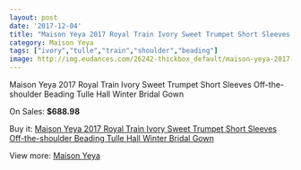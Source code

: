 ```yaml
---
layout: post
date: '2017-12-04'
title: "Maison Yeya 2017 Royal Train Ivory Sweet Trumpet Short Sleeves Off-the-shoulder Beading Tulle Hall Winter Bridal Gown"
category: Maison Yeya
tags: ["ivory","tulle","train","shoulder","beading"]
image: http://img.eudances.com/26242-thickbox_default/maison-yeya-2017-royal-train-ivory-sweet-trumpet-short-sleeves-off-the-shoulder-beading-tulle-hall-winter-bridal-gown.jpg
---
```

Maison Yeya 2017 Royal Train Ivory Sweet Trumpet Short Sleeves Off-the-shoulder Beading Tulle Hall Winter Bridal Gown

On Sales: **$688.98**
<a href="https://www.eudances.com/en/maison-yeya/8784-maison-yeya-2017-royal-train-ivory-sweet-trumpet-short-sleeves-off-the-shoulder-beading-tulle-hall-winter-bridal-gown.html"><amp-img layout="responsive" width="600" height="600" src="//img.eudances.com/26242-thickbox_default/maison-yeya-2017-royal-train-ivory-sweet-trumpet-short-sleeves-off-the-shoulder-beading-tulle-hall-winter-bridal-gown.jpg" alt="Maison Yeya 2017 Royal Train Ivory Sweet Trumpet Short Sleeves Off-the-shoulder Beading Tulle Hall Winter Bridal Gown 0" /></a>
<a href="https://www.eudances.com/en/maison-yeya/8784-maison-yeya-2017-royal-train-ivory-sweet-trumpet-short-sleeves-off-the-shoulder-beading-tulle-hall-winter-bridal-gown.html"><amp-img layout="responsive" width="600" height="600" src="//img.eudances.com/26250-thickbox_default/maison-yeya-2017-royal-train-ivory-sweet-trumpet-short-sleeves-off-the-shoulder-beading-tulle-hall-winter-bridal-gown.jpg" alt="Maison Yeya 2017 Royal Train Ivory Sweet Trumpet Short Sleeves Off-the-shoulder Beading Tulle Hall Winter Bridal Gown 1" /></a>
<a href="https://www.eudances.com/en/maison-yeya/8784-maison-yeya-2017-royal-train-ivory-sweet-trumpet-short-sleeves-off-the-shoulder-beading-tulle-hall-winter-bridal-gown.html"><amp-img layout="responsive" width="600" height="600" src="//img.eudances.com/26249-thickbox_default/maison-yeya-2017-royal-train-ivory-sweet-trumpet-short-sleeves-off-the-shoulder-beading-tulle-hall-winter-bridal-gown.jpg" alt="Maison Yeya 2017 Royal Train Ivory Sweet Trumpet Short Sleeves Off-the-shoulder Beading Tulle Hall Winter Bridal Gown 2" /></a>
<a href="https://www.eudances.com/en/maison-yeya/8784-maison-yeya-2017-royal-train-ivory-sweet-trumpet-short-sleeves-off-the-shoulder-beading-tulle-hall-winter-bridal-gown.html"><amp-img layout="responsive" width="600" height="600" src="//img.eudances.com/26248-thickbox_default/maison-yeya-2017-royal-train-ivory-sweet-trumpet-short-sleeves-off-the-shoulder-beading-tulle-hall-winter-bridal-gown.jpg" alt="Maison Yeya 2017 Royal Train Ivory Sweet Trumpet Short Sleeves Off-the-shoulder Beading Tulle Hall Winter Bridal Gown 3" /></a>
<a href="https://www.eudances.com/en/maison-yeya/8784-maison-yeya-2017-royal-train-ivory-sweet-trumpet-short-sleeves-off-the-shoulder-beading-tulle-hall-winter-bridal-gown.html"><amp-img layout="responsive" width="600" height="600" src="//img.eudances.com/26247-thickbox_default/maison-yeya-2017-royal-train-ivory-sweet-trumpet-short-sleeves-off-the-shoulder-beading-tulle-hall-winter-bridal-gown.jpg" alt="Maison Yeya 2017 Royal Train Ivory Sweet Trumpet Short Sleeves Off-the-shoulder Beading Tulle Hall Winter Bridal Gown 4" /></a>
<a href="https://www.eudances.com/en/maison-yeya/8784-maison-yeya-2017-royal-train-ivory-sweet-trumpet-short-sleeves-off-the-shoulder-beading-tulle-hall-winter-bridal-gown.html"><amp-img layout="responsive" width="600" height="600" src="//img.eudances.com/26246-thickbox_default/maison-yeya-2017-royal-train-ivory-sweet-trumpet-short-sleeves-off-the-shoulder-beading-tulle-hall-winter-bridal-gown.jpg" alt="Maison Yeya 2017 Royal Train Ivory Sweet Trumpet Short Sleeves Off-the-shoulder Beading Tulle Hall Winter Bridal Gown 5" /></a>
<a href="https://www.eudances.com/en/maison-yeya/8784-maison-yeya-2017-royal-train-ivory-sweet-trumpet-short-sleeves-off-the-shoulder-beading-tulle-hall-winter-bridal-gown.html"><amp-img layout="responsive" width="600" height="600" src="//img.eudances.com/26245-thickbox_default/maison-yeya-2017-royal-train-ivory-sweet-trumpet-short-sleeves-off-the-shoulder-beading-tulle-hall-winter-bridal-gown.jpg" alt="Maison Yeya 2017 Royal Train Ivory Sweet Trumpet Short Sleeves Off-the-shoulder Beading Tulle Hall Winter Bridal Gown 6" /></a>
<a href="https://www.eudances.com/en/maison-yeya/8784-maison-yeya-2017-royal-train-ivory-sweet-trumpet-short-sleeves-off-the-shoulder-beading-tulle-hall-winter-bridal-gown.html"><amp-img layout="responsive" width="600" height="600" src="//img.eudances.com/26244-thickbox_default/maison-yeya-2017-royal-train-ivory-sweet-trumpet-short-sleeves-off-the-shoulder-beading-tulle-hall-winter-bridal-gown.jpg" alt="Maison Yeya 2017 Royal Train Ivory Sweet Trumpet Short Sleeves Off-the-shoulder Beading Tulle Hall Winter Bridal Gown 7" /></a>
<a href="https://www.eudances.com/en/maison-yeya/8784-maison-yeya-2017-royal-train-ivory-sweet-trumpet-short-sleeves-off-the-shoulder-beading-tulle-hall-winter-bridal-gown.html"><amp-img layout="responsive" width="600" height="600" src="//img.eudances.com/26243-thickbox_default/maison-yeya-2017-royal-train-ivory-sweet-trumpet-short-sleeves-off-the-shoulder-beading-tulle-hall-winter-bridal-gown.jpg" alt="Maison Yeya 2017 Royal Train Ivory Sweet Trumpet Short Sleeves Off-the-shoulder Beading Tulle Hall Winter Bridal Gown 8" /></a>

Buy it: [Maison Yeya 2017 Royal Train Ivory Sweet Trumpet Short Sleeves Off-the-shoulder Beading Tulle Hall Winter Bridal Gown](https://www.eudances.com/en/maison-yeya/8784-maison-yeya-2017-royal-train-ivory-sweet-trumpet-short-sleeves-off-the-shoulder-beading-tulle-hall-winter-bridal-gown.html "Maison Yeya 2017 Royal Train Ivory Sweet Trumpet Short Sleeves Off-the-shoulder Beading Tulle Hall Winter Bridal Gown")

View more: [Maison Yeya](https://www.eudances.com/en/126-maison-yeya "Maison Yeya")